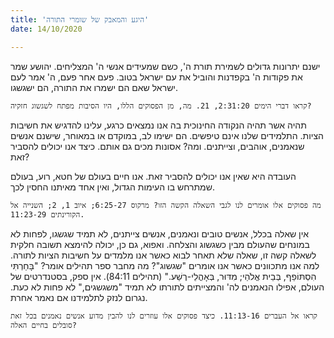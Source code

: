 ```yaml
---
title: 'היגע והמאבק של שומרי התורה'
date: 14/10/2020

---
```


ישנם יתרונות גדולים לשמירת תורת ה', כשם שמעידים אנשי ה' המצליחים. יהושע שמר את פקודות ה' בקפדנות והוביל את עם ישראל בטוב. פעם אחר פעם, ה' אמר לעם ישראל שאם הם ישמרו את התורה, הם ישגשגו.

`קראו דברי הימים 2:31:20, 21. מה, מן הפסוקים הללו, היו הסיבות מפתח לשגשוג חזקיה?`

תהיה אשר תהיה הנקודה החינוכית בה אנו נמצאים כרגע, עלינו להדגיש את חשיבות הציות. התלמידים שלנו אינם טיפשים. הם ישימו לב, במוקדם או במאוחר, שישנם אנשים שנאמנים, אוהבים, וצייתנים. ומה? אסונות מכים גם אותם. כיצד אנו יכולים להסביר זאת?

העובדה היא שאין אנו יכולים להסביר זאת. אנו חיים בעולם של חטא, רוע, בעולם שמתרחש בו העימות הגדול, ואין אחד מאיתנו החסין לכך.

`מה פסוקים אלו אומרים לנו לגבי השאלה הקשה הזו? מרקוס 6:25-27; איוב 1, 2; השנייה אל הקורינתים 11:23-29.`

אין שאלה בכלל, אנשים טובים ונאמנים, אנשים צייתנים, לא תמיד שגשגו, לפחות לא במונחים שהעולם מבין כשגשוג והצלחה. ואפוא, גם כן, יכולה להימצא תשובה חלקית לשאלה קשה זו, שאלה שלא תאחר לבוא כאשר אנו מלמדים על חשיבות הציות לתורה. למה אנו מתכוונים כאשר אנו אומרים "שגשוג"? מה מחבר ספר תהילים אומר? "בָּחַרְתִּי הִסְתּוֹפֵף, בְּבֵית אֱלֹהַי; מִדּוּר, בְּאָהֳלֵי-רֶשַׁע." (תהילים 84:11). אין ספק, בסטנדרטים של העולם, אפילו הנאמנים לה' והמצייתים לתורתו לא תמיד "משגשגים," לא פחות לא כעת. נגרום לנזק לתלמידנו אם נאמר אחרת.

`קראו אל העברים 11:13-16. כיצד פסוקים אלו עוזרים לנו להבין מדוע אנשים נאמנים בכל זאת סובלים בחיים האלה?`